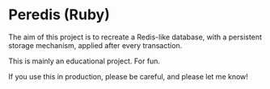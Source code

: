 # Peredis (Ruby)

The aim of this project is to recreate a Redis-like database, with a
persistent storage mechanism, applied after every transaction.

This is mainly an educational project. For fun.

If you use this in production, please be careful, and please let me know!
